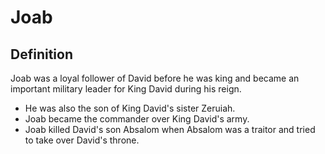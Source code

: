 # Joab

## Definition

Joab was a loyal follower of David before he was king and became an important military leader for King David during his reign.

* He was also the son of King David's sister Zeruiah.
* Joab became the commander over King David's army.
* Joab killed David's son Absalom when Absalom was a traitor and tried to take over David's throne.